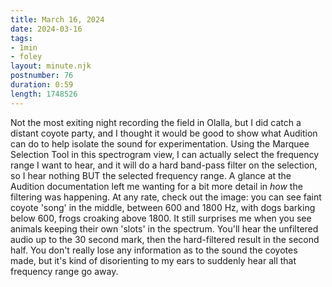 ```yaml
---
title: March 16, 2024
date: 2024-03-16
tags:
- 1min
- foley
layout: minute.njk
postnumber: 76
duration: 0:59
length: 1748526
---
```

Not the most exiting night recording the field in Olalla, but I did catch a distant coyote party, and I thought it would be good to show what Audition can do to help isolate the sound for experimentation. Using the Marquee Selection Tool in this spectrogram view, I can actually select the frequency range I want to hear, and it will do a hard band-pass filter on the selection, so I hear nothing BUT the selected frequency range. A glance at the Audition documentation left me wanting for a bit more detail in *how* the filtering was happening.  At any rate, check out the image: you can see faint coyote 'song' in the middle, between 600 and 1800 Hz, with dogs barking below 600, frogs croaking above 1800. It still surprises me when you see animals keeping their own 'slots' in the spectrum. You'll hear the unfiltered audio up to the 30 second mark, then the hard-filtered result in the second half. You don't really lose any information as to the sound the coyotes made, but it's kind of disorienting to my ears to suddenly hear all that frequency range go away. 

